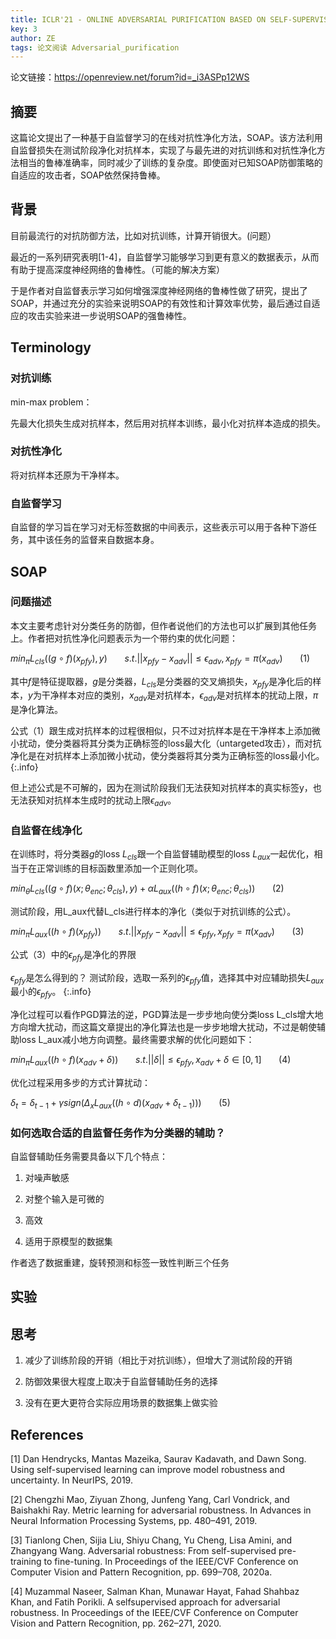 ```yaml
---
title: ICLR'21 - ONLINE ADVERSARIAL PURIFICATION BASED ON SELF-SUPERVISED LEARNING
key: 3
author: ZE
tags: 论文阅读 Adversarial_purification
---
```


论文链接：https://openreview.net/forum?id=_i3ASPp12WS

<!--more-->

## 摘要

这篇论文提出了一种基于自监督学习的在线对抗性净化方法，SOAP。该方法利用自监督损失在测试阶段净化对抗样本，实现了与最先进的对抗训练和对抗性净化方法相当的鲁棒准确率，同时减少了训练的复杂度。即使面对已知SOAP防御策略的自适应的攻击者，SOAP依然保持鲁棒。

## 背景

目前最流行的对抗防御方法，比如对抗训练，计算开销很大。(问题）

最近的一系列研究表明[1-4]，自监督学习能够学习到更有意义的数据表示，从而有助于提高深度神经网络的鲁棒性。（可能的解决方案）

于是作者对自监督表示学习如何增强深度神经网络的鲁棒性做了研究，提出了SOAP，并通过充分的实验来说明SOAP的有效性和计算效率优势，最后通过自适应的攻击实验来进一步说明SOAP的强鲁棒性。

## Terminology

### 对抗训练

min-max problem：

先最大化损失生成对抗样本，然后用对抗样本训练，最小化对抗样本造成的损失。

### 对抗性净化

将对抗样本还原为干净样本。

### 自监督学习

自监督的学习旨在学习对无标签数据的中间表示，这些表示可以用于各种下游任务，其中该任务的监督来自数据本身。

## SOAP

### 问题描述

本文主要考虑针对分类任务的防御，但作者说他们的方法也可以扩展到其他任务上。作者把对抗性净化问题表示为一个带约束的优化问题：

$min_\pi L_{cls}((g \circ f)(x_{pfy}),y) 
\ \ \ \ \ \ \  s.t. ||x_{pfy}-x_{adv}|| \leq \epsilon_{adv}, x_{pfy} = \pi(x_{adv}) 
\ \ \ \ \ \ \  (1)$

其中$f$是特征提取器，$g$是分类器，$L_{cls}$是分类器的交叉熵损失，$x_{pfy}$是净化后的样本，$y$为干净样本对应的类别，$x_{adv}$是对抗样本，$\epsilon_{adv}$是对抗样本的扰动上限，$\pi$是净化算法。

公式（1）跟生成对抗样本的过程很相似，只不过对抗样本是在干净样本上添加微小扰动，使分类器将其分类为正确标签的loss最大化（untargeted攻击），而对抗净化是在对抗样本上添加微小扰动，使分类器将其分类为正确标签的loss最小化。
{:.info}

但上述公式是不可解的，因为在测试阶段我们无法获知对抗样本的真实标签y，也无法获知对抗样本生成时的扰动上限$\epsilon_{adv}$。

### 自监督在线净化

在训练时，将分类器$g$的loss $L_{cls}$跟一个自监督辅助模型的loss $L_{aux}$一起优化，相当于在正常训练的目标函数里添加一个正则化项。

$min_\theta {L_{cls}((g \circ f)(x;\theta_{enc};\theta_{cls}),y)+\alpha L_{aux}((h \circ f)(x;\theta_{enc};\theta_{cls}))} 
\ \ \ \ \ \ \  (2)$

测试阶段，用L_aux代替L_cls进行样本的净化（类似于对抗训练的公式）。

$min_\pi L_{aux}((h \circ f)(x_{pfy})) 
\ \ \ \ \ \ \  s.t. ||x_{pfy}-x_{adv}|| \leq \epsilon_{pfy}, x_{pfy} = \pi(x_{adv}) 
\ \ \ \ \ \ \  (3)$

公式（3）中的$\epsilon_{pfy}$是净化的界限

$\epsilon_{pfy}$是怎么得到的？
测试阶段，选取一系列的$\epsilon_{pfy}$值，选择其中对应辅助损失$L_{aux}$最小的$\epsilon_{pfy}$。
{:.info}

净化过程可以看作PGD算法的逆，PGD算法是一步步地向使分类loss L_cls增大地方向增大扰动，而这篇文章提出的净化算法也是一步步地增大扰动，不过是朝使辅助loss L_aux减小地方向调整。最终需要求解的优化问题如下：

$min_\pi L_{aux}((h \circ f)(x_{adv}+\delta)) 
\ \ \ \ \ \ \  s.t. ||\delta|| \leq \epsilon_{pfy}, x_{adv}+\delta \in [0,1] 
\ \ \ \ \ \ \  (4)$

优化过程采用多步的方式计算扰动：

$\delta_t = \delta_{t-1}+\gamma sign(\Delta_xL_{aux}((h \circ d)(x_{adv}+\delta_{t-1}))) \ \ \ \ \ \ \  (5)$

### 如何选取合适的自监督任务作为分类器的辅助？

自监督辅助任务需要具备以下几个特点：

1. 对噪声敏感

2. 对整个输入是可微的

3. 高效

4. 适用于原模型的数据集

作者选了数据重建，旋转预测和标签一致性判断三个任务

## 实验

## 思考

1. 减少了训练阶段的开销（相比于对抗训练），但增大了测试阶段的开销

2. 防御效果很大程度上取决于自监督辅助任务的选择

3. 没有在更大更符合实际应用场景的数据集上做实验

## References

[1] Dan Hendrycks, Mantas Mazeika, Saurav Kadavath, and Dawn Song. Using self-supervised learning can improve model robustness and uncertainty. In NeurIPS, 2019.

[2] Chengzhi Mao, Ziyuan Zhong, Junfeng Yang, Carl Vondrick, and Baishakhi Ray. Metric learning for adversarial robustness. In Advances in Neural Information Processing Systems, pp. 480–491, 2019.

[3] Tianlong Chen, Sijia Liu, Shiyu Chang, Yu Cheng, Lisa Amini, and Zhangyang Wang. Adversarial robustness: From self-supervised pre-training to fine-tuning. In Proceedings of the IEEE/CVF Conference on Computer Vision and Pattern Recognition, pp. 699–708, 2020a.

[4] Muzammal Naseer, Salman Khan, Munawar Hayat, Fahad Shahbaz Khan, and Fatih Porikli. A selfsupervised approach for adversarial robustness. In Proceedings of the IEEE/CVF Conference on Computer Vision and Pattern Recognition, pp. 262–271, 2020.